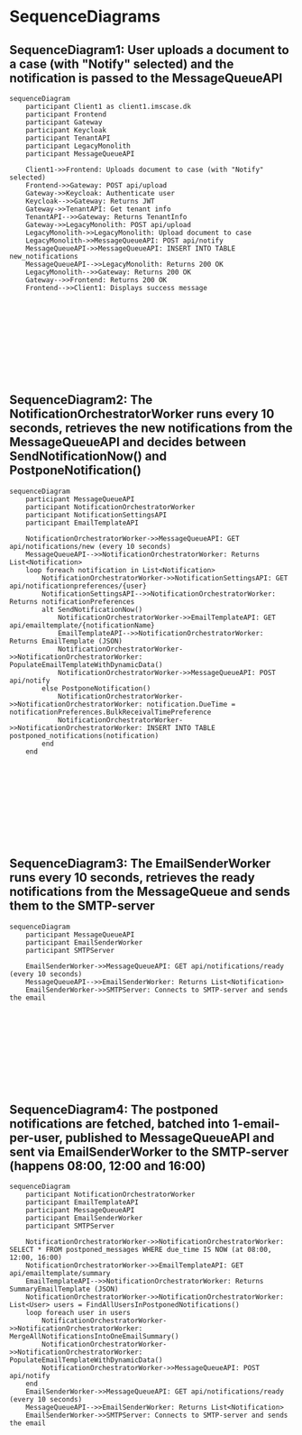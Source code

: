 # SequenceDiagrams

## SequenceDiagram1: User uploads a document to a case (with "Notify" selected) and the notification is passed to the MessageQueueAPI

```mermaid
sequenceDiagram
    participant Client1 as client1.imscase.dk
    participant Frontend
    participant Gateway
    participant Keycloak
    participant TenantAPI
    participant LegacyMonolith
    participant MessageQueueAPI

    Client1->>Frontend: Uploads document to case (with "Notify" selected)
    Frontend->>Gateway: POST api/upload
    Gateway->>Keycloak: Authenticate user
    Keycloak-->>Gateway: Returns JWT
    Gateway->>TenantAPI: Get tenant info
    TenantAPI-->>Gateway: Returns TenantInfo
    Gateway->>LegacyMonolith: POST api/upload
    LegacyMonolith->>LegacyMonolith: Upload document to case
    LegacyMonolith->>MessageQueueAPI: POST api/notify
    MessageQueueAPI->>MessageQueueAPI: INSERT INTO TABLE new_notifications
    MessageQueueAPI-->>LegacyMonolith: Returns 200 OK
    LegacyMonolith-->>Gateway: Returns 200 OK
    Gateway-->>Frontend: Returns 200 OK
    Frontend-->>Client1: Displays success message
```

<br><br><br><br><br><br><br><br>

## SequenceDiagram2: The NotificationOrchestratorWorker runs every 10 seconds, retrieves the new notifications from the MessageQueueAPI and decides between SendNotificationNow() and PostponeNotification()

```mermaid
sequenceDiagram
    participant MessageQueueAPI
    participant NotificationOrchestratorWorker
    participant NotificationSettingsAPI
    participant EmailTemplateAPI

    NotificationOrchestratorWorker->>MessageQueueAPI: GET api/notifications/new (every 10 seconds)
    MessageQueueAPI-->>NotificationOrchestratorWorker: Returns List<Notification>
    loop foreach notification in List<Notification>
        NotificationOrchestratorWorker->>NotificationSettingsAPI: GET api/notificationpreferences/{user}
        NotificationSettingsAPI-->>NotificationOrchestratorWorker: Returns notificationPreferences
        alt SendNotificationNow()
            NotificationOrchestratorWorker->>EmailTemplateAPI: GET api/emailtemplate/{notificationName}
            EmailTemplateAPI-->>NotificationOrchestratorWorker: Returns EmailTemplate (JSON)
            NotificationOrchestratorWorker->>NotificationOrchestratorWorker: PopulateEmailTemplateWithDynamicData()
            NotificationOrchestratorWorker->>MessageQueueAPI: POST api/notify
        else PostponeNotification()
            NotificationOrchestratorWorker->>NotificationOrchestratorWorker: notification.DueTime = notificationPreferences.BulkReceivalTimePreference
            NotificationOrchestratorWorker->>NotificationOrchestratorWorker: INSERT INTO TABLE postponed_notifications(notification)
        end 
    end
```

<br><br><br><br><br><br><br><br>

## SequenceDiagram3: The EmailSenderWorker runs every 10 seconds, retrieves the ready notifications from the MessageQueue and sends them to the SMTP-server

```mermaid
sequenceDiagram
    participant MessageQueueAPI
    participant EmailSenderWorker
    participant SMTPServer

    EmailSenderWorker->>MessageQueueAPI: GET api/notifications/ready (every 10 seconds)
    MessageQueueAPI-->>EmailSenderWorker: Returns List<Notification>
    EmailSenderWorker->>SMTPServer: Connects to SMTP-server and sends the email
```

<br><br><br><br><br><br><br><br>

## SequenceDiagram4: The postponed notifications are fetched, batched into 1-email-per-user, published to MessageQueueAPI and sent via EmailSenderWorker to the SMTP-server (happens 08:00, 12:00 and 16:00)

```mermaid
sequenceDiagram
    participant NotificationOrchestratorWorker
    participant EmailTemplateAPI
    participant MessageQueueAPI
    participant EmailSenderWorker
    participant SMTPServer

    NotificationOrchestratorWorker->>NotificationOrchestratorWorker: SELECT * FROM postponed_messages WHERE due_time IS NOW (at 08:00, 12:00, 16:00)
    NotificationOrchestratorWorker->>EmailTemplateAPI: GET api/emailtemplate/summary
    EmailTemplateAPI-->>NotificationOrchestratorWorker: Returns SummaryEmailTemplate (JSON)
    NotificationOrchestratorWorker->>NotificationOrchestratorWorker: List<User> users = FindAllUsersInPostponedNotifications()
    loop foreach user in users
        NotificationOrchestratorWorker->>NotificationOrchestratorWorker: MergeAllNotificationsIntoOneEmailSummary()
        NotificationOrchestratorWorker->>NotificationOrchestratorWorker: PopulateEmailTemplateWithDynamicData()
        NotificationOrchestratorWorker->>MessageQueueAPI: POST api/notify
    end
    EmailSenderWorker->>MessageQueueAPI: GET api/notifications/ready (every 10 seconds)
    MessageQueueAPI-->>EmailSenderWorker: Returns List<Notification>
    EmailSenderWorker->>SMTPServer: Connects to SMTP-server and sends the email
```